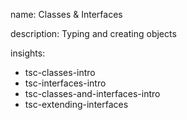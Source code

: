 name: Classes & Interfaces

description: Typing and creating objects

insights:
  - tsc-classes-intro
  - tsc-interfaces-intro
  - tsc-classes-and-interfaces-intro
  - tsc-extending-interfaces
